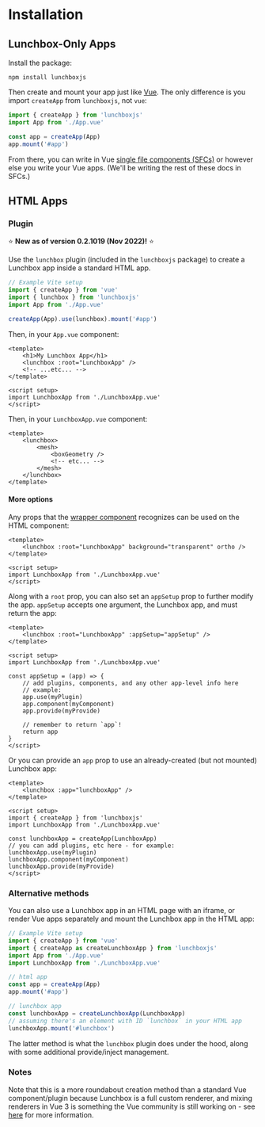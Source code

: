 # Installation

## Lunchbox-Only Apps

Install the package:

`npm install lunchboxjs`

Then create and mount your app just like [Vue](https://v3.vuejs.org/guide/instance.html#creating-an-application-instance). The only difference is you import `createApp` from `lunchboxjs`, not `vue`:

```js
import { createApp } from 'lunchboxjs'
import App from './App.vue'

const app = createApp(App)
app.mount('#app')
```

From there, you can write in Vue [single file components (SFCs)](https://v3.vuejs.org/guide/single-file-component.html#single-file-components) or however else you write your Vue apps. (We'll be writing the rest of these docs in SFCs.)

## HTML Apps

### Plugin

⭐ **New as of version 0.2.1019 (Nov 2022)!** ⭐

Use the `lunchbox` plugin (included in the `lunchboxjs` package) to create a Lunchbox app inside a standard HTML app.

```js
// Example Vite setup
import { createApp } from 'vue'
import { lunchbox } from 'lunchboxjs'
import App from './App.vue'

createApp(App).use(lunchbox).mount('#app')
```

Then, in your `App.vue` component:

```vue
<template>
    <h1>My Lunchbox App</h1>
    <lunchbox :root="LunchboxApp" />
    <!-- ...etc... -->
</template>

<script setup>
import LunchboxApp from './LunchboxApp.vue'
</script>
```

Then, in your `LunchboxApp.vue` component:

```vue
<template>
    <lunchbox>
        <mesh>
            <boxGeometry />
            <!-- etc... -->
        </mesh>
    </lunchbox>
</template>
```

#### More options

Any props that the [wrapper component](/components/wrapper/) recognizes can be used on the HTML component:

```vue
<template>
    <lunchbox :root="LunchboxApp" background="transparent" ortho />
</template>

<script setup>
import LunchboxApp from './LunchboxApp.vue'
</script>
```

Along with a `root` prop, you can also set an `appSetup` prop to further modify the app. `appSetup` accepts one argument, the Lunchbox app, and must return the app:

```vue
<template>
    <lunchbox :root="LunchboxApp" :appSetup="appSetup" />
</template>

<script setup>
import LunchboxApp from './LunchboxApp.vue'

const appSetup = (app) => {
    // add plugins, components, and any other app-level info here
    // example:
    app.use(myPlugin)
    app.component(myComponent)
    app.provide(myProvide)

    // remember to return `app`!
    return app
}
</script>
```

Or you can provide an `app` prop to use an already-created (but not mounted) Lunchbox app:

```vue
<template>
    <lunchbox :app="lunchboxApp" />
</template>

<script setup>
import { createApp } from 'lunchboxjs'
import LunchboxApp from './LunchboxApp.vue'

const lunchboxApp = createApp(LunchboxApp)
// you can add plugins, etc here - for example:
lunchboxApp.use(myPlugin)
lunchboxApp.component(myComponent)
lunchboxApp.provide(myProvide)
</script>
```

### Alternative methods

You can also use a Lunchbox app in an HTML page with an iframe, or render Vue apps separately and mount the Lunchbox app in the HTML app:

```js
// Example Vite setup
import { createApp } from 'vue'
import { createApp as createLunchboxApp } from 'lunchboxjs'
import App from './App.vue'
import LunchboxApp from './LunchboxApp.vue'

// html app
const app = createApp(App)
app.mount('#app')

// lunchbox app
const lunchboxApp = createLunchboxApp(LunchboxApp)
// assuming there's an element with ID `lunchbox` in your HTML app
lunchboxApp.mount('#lunchbox')
```

The latter method is what the `lunchbox` plugin does under the hood, along with some additional provide/inject management.

### Notes

Note that this is a more roundabout creation method than a standard Vue component/plugin because Lunchbox is a full custom renderer, and mixing renderers in Vue 3 is something the Vue community is still working on - see [here](https://github.com/vuejs/vue-loader/pull/1645) for more information.
